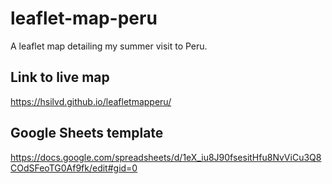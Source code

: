 # leaflet-map-peru
A leaflet map detailing my summer visit to Peru.

## Link to live map 
https://hsilvd.github.io/leafletmapperu/

## Google Sheets template
https://docs.google.com/spreadsheets/d/1eX_iu8J90fsesitHfu8NvViCu3Q8COdSFeoTG0Af9fk/edit#gid=0
